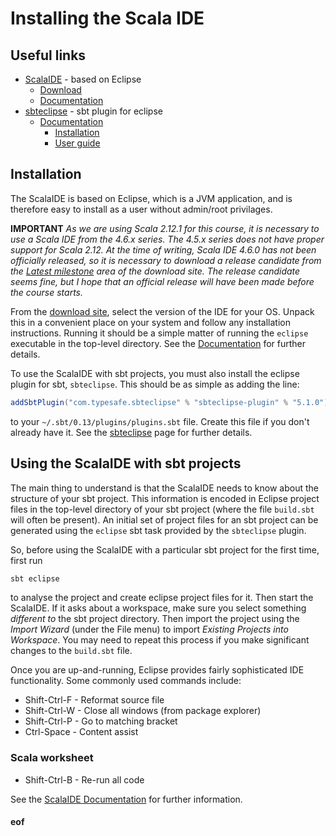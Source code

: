 # Installing the Scala IDE

## Useful links

* [ScalaIDE](http://scala-ide.org/) - based on Eclipse
  * [Download](http://scala-ide.org/download/sdk.html)
  * [Documentation](http://scala-ide.org/documentation.html)
* [sbteclipse](https://github.com/typesafehub/sbteclipse) - sbt plugin for eclipse
  * [Documentation](https://github.com/typesafehub/sbteclipse/wiki)
    * [Installation](https://github.com/typesafehub/sbteclipse/wiki/Installing-sbteclipse)
    * [User guide](https://github.com/typesafehub/sbteclipse/wiki/Using-sbteclipse)

## Installation

The ScalaIDE is based on Eclipse, which is a JVM application, and is therefore easy to install as a user without admin/root privilages.

**IMPORTANT** *As we are using Scala 2.12.1 for this course, it is necessary to use a Scala IDE from the 4.6.x series. The 4.5.x series does not have proper support for Scala 2.12. At the time of writing, Scala IDE 4.6.0 has not been officially released, so it is necessary to download a release candidate from the [Latest milestone](http://scala-ide.org/download/milestone.html) area of the download site. The release candidate seems fine, but I hope that an official release will have been made before the course starts.*

From the [download site](http://scala-ide.org/download/sdk.html), select the version of the IDE for your OS. Unpack this in a convenient place on your system and follow any installation instructions. Running it should be a simple matter of running the `eclipse` executable in the top-level directory. See the [Documentation](http://scala-ide.org/documentation.html) for further details.

To use the ScalaIDE with sbt projects, you must also install the eclipse plugin for sbt, `sbteclipse`.  This should be as simple as adding the line:
```scala
addSbtPlugin("com.typesafe.sbteclipse" % "sbteclipse-plugin" % "5.1.0")
```
to your `~/.sbt/0.13/plugins/plugins.sbt` file. Create this file if you don't already have it. See the [sbteclipse](https://github.com/typesafehub/sbteclipse) page for further details.

## Using the ScalaIDE with sbt projects

The main thing to understand is that the ScalaIDE needs to know about the structure of your sbt project. This information is encoded in Eclipse project files in the top-level directory of your sbt project (where the file `build.sbt` will often be present). An initial set of project files for an sbt project can be generated using the `eclipse` sbt task provided by the `sbteclipse` plugin.

So, before using the ScalaIDE with a particular sbt project for the first time, first run
```bash
sbt eclipse
```
to analyse the project and create eclipse project files for it. Then start the ScalaIDE. If it asks about a workspace, make sure you select something *different to* the sbt project directory. Then import the project using the *Import Wizard* (under the File menu) to import *Existing Projects into Workspace*. You may need to repeat this process if you make significant changes to the `build.sbt` file.

Once you are up-and-running, Eclipse provides fairly sophisticated IDE functionality. Some commonly used commands include:

* Shift-Ctrl-F - Reformat source file
* Shift-Ctrl-W - Close all windows (from package explorer)
* Shift-Ctrl-P - Go to matching bracket
* Ctrl-Space - Content assist

### Scala worksheet

* Shift-Ctrl-B - Re-run all code

See the [ScalaIDE Documentation](http://scala-ide.org/documentation.html) for further information.




#### eof



